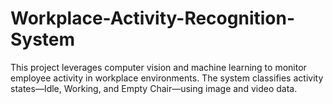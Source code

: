 # Workplace-Activity-Recognition-System
This project leverages computer vision and machine learning to monitor employee activity in workplace environments. The system classifies activity states—Idle, Working, and Empty Chair—using image and video data.
